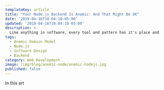 ```yaml
---
templateKey: article
title: "Your Node.js Backend Is Anemic: And That Might Be OK"
date: '2019-04-16T10:04:10-05:00'
updated: '2019-04-16T10:04:10-05:00'
description: >-
  Like anything in software, every tool and pattern has it's place and purpose. A Node.js backend with riddled dependencies and expensive tests might not be the worst thing.
tags:
  - Anemic Domain Model
  - Node.js
  - Software Design
  - Backend
category: Web Development
image: /img/blog/anemic-node/anemic-nodejs.jpg
published: false
---
```


In this art